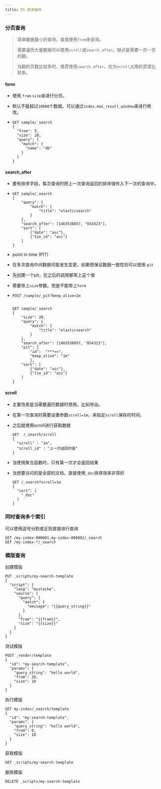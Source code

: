 ```yaml
---
title: ES 查询操作
---
```


### 分页查询

> 简单数据量小的查询，直接使用`from`来查询。
>
> 需要遍历大量数据可以使用`scroll`或`search_after`。缺点是需要一页一页的翻。
>
> 当翻的页数比较多时，推荐使用`search_after`。应为`scroll`占用的资源比较多。

#### form

- 使用 `from` `size`来进行分页。

- 默认不能超过`10000`个数据。可以通过`index.max_result_window`来进行修改。

- ```
  GET sample/_search
  {
    "from": 5,
    "size": 20,
    "query": {
      "match": {
        "name": "db"
      }
    }
  }
  ```

  

#### search_after 

- 要有排序字段，每次查询时把上一次查询返回的排序值传入下一次的查询中。

- ```
  GET sample/_search
  {
      "query": {
          "match": {
              "title": "elasticsearch"
          }
      },
      "search_after": [1463538857, "654323"],
      "sort": [
          {"date": "asc"},
          {"tie_id": "asc"}      
      ]
  }
  
  ```

-  point in time (PIT)

  - 在多次查询中间数据可能发生变更，如果想保证数据一致性则可以使用 `pit`

  - 先创建一个pit，在之后的调用都带上这个值

  - 需要带上`size`参数。但是不能带上`form`

  - ```
    POST /sample/_pit?keep_alive=1m
    
    
    GET sample/_search
    {	
    	"size": 20,
        "query": {
            "match": {
                "title": "elasticsearch"
            }
        },
        "search_after": [1463538857, "654323"],
        "pit": {
            "id":  "***==", 
            "keep_alive": "1m"
            },
        "sort": [
            {"date": "asc"},
            {"tie_id": "asc"}      
        ]
    }
    ```

#### scroll

- 主要场景是当需要遍历数据时使用，比如导出。

- 在第一次查询时需要设置参数`scroll=1m`，来指定`scroll`保存的时间。

- 之后就使用scroll进行获取数据

  ```
  GET  /_search/scroll                                                               
  {
    "scroll" : "1m",                                                                 
    "scroll_id" : "上一次返回的值" 
  }
  ```

- 当使用聚合函数时，只有第一次才会返回结果

- 当想要访问的是全部的文档，直接使用`_doc`排序效率非常好

  ```
  GET /_search?scroll=1m
  {
    "sort": [
      "_doc"
    ]
  }
  ```

  

### 同时查询多个索引

可以使用逗号分割或正则直接进行查询

```
GET /my-index-000001,my-index-000002/_search
GET /my-index-*/_search
```



### 模版查询

创建模版

```
PUT _scripts/my-search-template
{
  "script": {
    "lang": "mustache",
    "source": {
      "query": {
        "match": {
          "message": "{{query_string}}"
        }
      },
      "from": "{{from}}",
      "size": "{{size}}"
    }
  }
}
```

测试模版

```
POST _render/template
{
  "id": "my-search-template",
  "params": {
    "query_string": "hello world",
    "from": 20,
    "size": 10
  }
}
```

执行模版

```
GET my-index/_search/template
{
  "id": "my-search-template",
  "params": {
    "query_string": "hello world",
    "from": 0,
    "size": 10
  }
}
```

获取模版

```
GET _scripts/my-search-template
```

删除模版

```
DELETE _scripts/my-search-template
```


